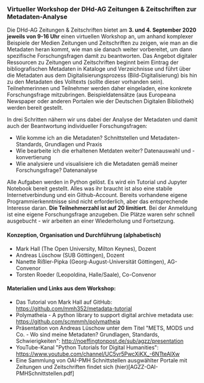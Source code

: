 ### Virtueller Workshop der DHd-AG Zeitungen & Zeitschriften zur Metadaten-Analyse

Die DHd-AG Zeitungen & Zeitschriften bietet am **3. und 4. September 2020 jeweils von 9-16 Uhr** einen virtuellen Workshop an, um anhand komplexer Beispiele der Medien Zeitungen und Zeitschriften zu zeigen, wie man an die Metadaten heran kommt, wie man sie danach weiter vorbereitet, um dann spezifische Forschungsfragen damit zu beantworten. Das Angebot digitaler Ressourcen zu Zeitungen und Zeitschriften beginnt beim Eintrag der bibliografischen Metadaten in Kataloge und Verzeichnisse und führt über die Metadaten aus dem Digitalisierungsprozess (Bild-Digitalisierung) bis hin zu den Metadaten des Volltexts (sollte dieser vorhanden sein). Teilnehmerinnen und Teilnehmer werden daher eingeladen, eine konkrete Forschungsfrage mitzubringen. Beispieldatensätze (aus Europeana Newspaper oder anderen Portalen wie der Deutschen Digitalen Bibliothek) werden bereit gestellt.

In drei Schritten nähern wir uns dabei der Analyse der Metadaten und damit auch der Beantwortung individueller Forschungsfragen:
* Wie komme ich an die Metadaten? Schnittstellen und Metadaten-Standards, Grundlagen und Praxis
* Wie bearbeite ich die erhaltenen Metdaten weiter? Datenauswahl und -konvertierung
* Wie analysiere und visualisiere ich die Metadaten gemäß meiner Forschungsfrage? Datenanalyse

Alle Aufgaben werden in Python gelöst. Es wird ein Tutorial und Jupyter Notebook bereit gestellt. Alles was ihr braucht ist also eine stabile Internetverbindung und ein Github-Account. Bereits vorhandene eigene Programmierkenntnisse sind nicht erforderlich, aber das entsprechende Interesse daran. **Die Teilnehmerzahl ist auf 20 limitiert**. Bei der Anmeldung ist eine eigene Forschungsfrage anzugeben. Die Plätze waren sehr schnell ausgebucht - wir arbeiten an einer Wiederholung und Fortsetzung.

#### Konzeption, Organisation und Durchführung (alphabetisch)
* Mark Hall (The Open University, Milton Keynes), Dozent
* Andreas Lüschow (SUB Göttingen), Dozent
* Nanette Rißler-Pipka (Georg-August-Universität Göttingen), AG-Convenor
* Torsten Roeder (Leopoldina, Halle/Saale), Co-Convenor

#### Materialien und Links aus dem Workshop:
* Das Tutorial von Mark Hall auf GitHub: https://github.com/mmh352/metadata-tutorial
* Polymatheia - A python library to support digital archive metadata use: https://github.com/scmmmh/polymatheia
* Präsentation von Andreas Lüschow unter dem Titel "METS, MODS und Co. - Wo sind meine Metadaten? Grundlagen, Standards, Schwierigkeiten": http://noeffingtonpost.de/sub/agzz/presentation
* YouTube-Kanal "Python Tutorials for Digital Humanities": https://www.youtube.com/channel/UC5vr5PwcXiKX_-6NTteAlXw
* Eine Sammlung von OAI-PMH Schnittstellen ausgwählter Portale mit Zeitungen und Zeitschriften findet sich (hier)[AGZZ-OAI-PMHSchnittstellen.pdf]









